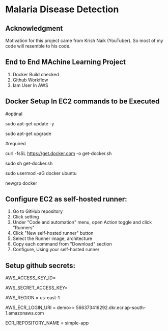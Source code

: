 # **Malaria Disease Detection**

## Acknowledgment

Motivation for this project came from Krish Naik (YouTuber).
So most of my code will resemble to his code.

## End to End MAchine Learning Project

1. Docker Build checked
2. Github Workflow
3. Iam User In AWS

## Docker Setup In EC2 commands to be Executed

#optinal

sudo apt-get update -y

sudo apt-get upgrade

#required

curl -fsSL https://get.docker.com -o get-docker.sh

sudo sh get-docker.sh

sudo usermod -aG docker ubuntu

newgrp docker

## Configure EC2 as self-hosted runner:

1. Go to GitHub repository
2. Click setting
3. Under "Code and automation" menu, open Action toggle and click "Runners"
4. Click "New self-hosted runner" button
5. Select the Runner image, architecture
6. Copy each command from "Download" section
7. Configure, Using your self-hosted runner

## Setup github secrets:

AWS_ACCESS_KEY_ID=

AWS_SECRET_ACCESS_KEY=

AWS_REGION = us-east-1

AWS_ECR_LOGIN_URI = demo>> 566373416292.dkr.ecr.ap-south-1.amazonaws.com

ECR_REPOSITORY_NAME = simple-app
